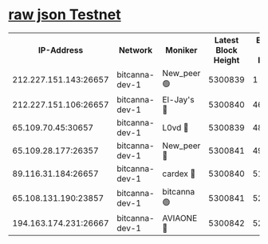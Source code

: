 [raw json Testnet](https://rpc-check.bcat.stavr.tech/bcat/rpc-bcat-result.json)
=


<table><tr><th>IP-Address</th><th>Network</th><th>Moniker</th><th>Latest Block Height</th><th>Earliest Block Height</th><th>Catching Up</th><th>Voting Power</th><th>Scan Time</th></tr><tr><td>212.227.151.143:26657</td><td>bitcanna-dev-1</td><td>New_peer 🟢</td><td>5300839</td><td>1</td><td>False</td><td>0</td><td>2023-12-01T02:02:09.840814497UTC</td></tr><tr><td>212.227.151.106:26657</td><td>bitcanna-dev-1</td><td>El-Jay's 🔴</td><td>5300840</td><td>4670391</td><td>False</td><td>2240570</td><td>2023-12-01T02:02:16.539645888UTC</td></tr><tr><td>65.109.70.45:30657</td><td>bitcanna-dev-1</td><td>L0vd 🔴</td><td>5300839</td><td>4828155</td><td>False</td><td>7920</td><td>2023-12-01T02:02:10.154178370UTC</td></tr><tr><td>65.109.28.177:26357</td><td>bitcanna-dev-1</td><td>New_peer 🔴</td><td>5300841</td><td>4952911</td><td>False</td><td>2237067</td><td>2023-12-01T02:02:17.134274688UTC</td></tr><tr><td>89.116.31.184:26657</td><td>bitcanna-dev-1</td><td>cardex 🔴</td><td>5300840</td><td>5185001</td><td>False</td><td>1</td><td>2023-12-01T02:02:16.815301474UTC</td></tr><tr><td>65.108.131.190:23857</td><td>bitcanna-dev-1</td><td>bitcanna 🟢</td><td>5300841</td><td>5200841</td><td>False</td><td>0</td><td>2023-12-01T02:02:17.450204659UTC</td></tr><tr><td>194.163.174.231:26667</td><td>bitcanna-dev-1</td><td>AVIAONE 🔴</td><td>5300842</td><td>5298001</td><td>False</td><td>1949865</td><td>2023-12-01T02:02:23.982169197UTC</td></tr></table>